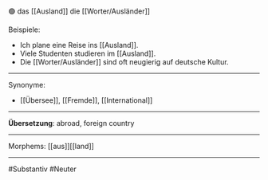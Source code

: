 🟢 das [[Ausland]]
die [[Worter/Ausländer]]

Beispiele:

- Ich plane eine Reise ins [[Ausland]].
- Viele Studenten studieren im [[Ausland]].
- Die [[Worter/Ausländer]] sind oft neugierig auf deutsche Kultur.

---
Synonyme:
- [[Übersee]], [[Fremde]], [[International]]

---
**Übersetzung**: abroad, foreign country

---
Morphems:
[[aus]][[land]]

---
#Substantiv #Neuter